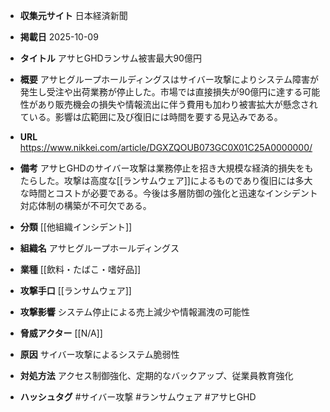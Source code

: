 - **収集元サイト**
日本経済新聞

- **掲載日**
2025-10-09

- **タイトル**
アサヒGHDランサム被害最大90億円

- **概要**
アサヒグループホールディングスはサイバー攻撃によりシステム障害が発生し受注や出荷業務が停止した。市場では直接損失が90億円に達する可能性があり販売機会の損失や情報流出に伴う費用も加わり被害拡大が懸念されている。影響は広範囲に及び復旧には時間を要する見込みである。

- **URL**
https://www.nikkei.com/article/DGXZQOUB073GC0X01C25A0000000/

- **備考**
アサヒGHDのサイバー攻撃は業務停止を招き大規模な経済的損失をもたらした。攻撃は高度な[[ランサムウェア]]によるものであり復旧には多大な時間とコストが必要である。今後は多層防御の強化と迅速なインシデント対応体制の構築が不可欠である。

- **分類**
[[他組織インシデント]]

- **組織名**
アサヒグループホールディングス

- **業種**
[[飲料・たばこ・嗜好品]]

- **攻撃手口**
[[ランサムウェア]]

- **攻撃影響**
システム停止による売上減少や情報漏洩の可能性

- **脅威アクター**
[[N/A]]

- **原因**
サイバー攻撃によるシステム脆弱性

- **対処方法**
アクセス制御強化、定期的なバックアップ、従業員教育強化

- **ハッシュタグ**
#サイバー攻撃 #ランサムウェア #アサヒGHD
